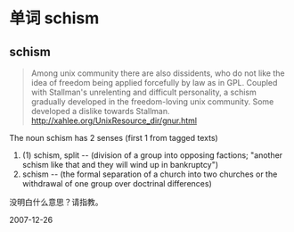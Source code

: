 # 单词 schism

## schism

>Among unix community there are also dissidents, who do not like the idea of freedom being applied forcefully by law as in GPL. Coupled with Stallman's unrelenting and difficult personality, a schism gradually developed in the freedom-loving unix community. Some developed a dislike towards Stallman.
>http://xahlee.org/UnixResource_dir/gnur.html

The noun schism has 2 senses (first 1 from tagged texts)
                                         
1. (1) schism, split -- (division of a group into opposing factions; "another schism like that and they will wind up in bankruptcy")
2. schism -- (the formal separation of a church into two churches or the withdrawal of one group over doctrinal differences)

没明白什么意思？请指教。


2007-12-26